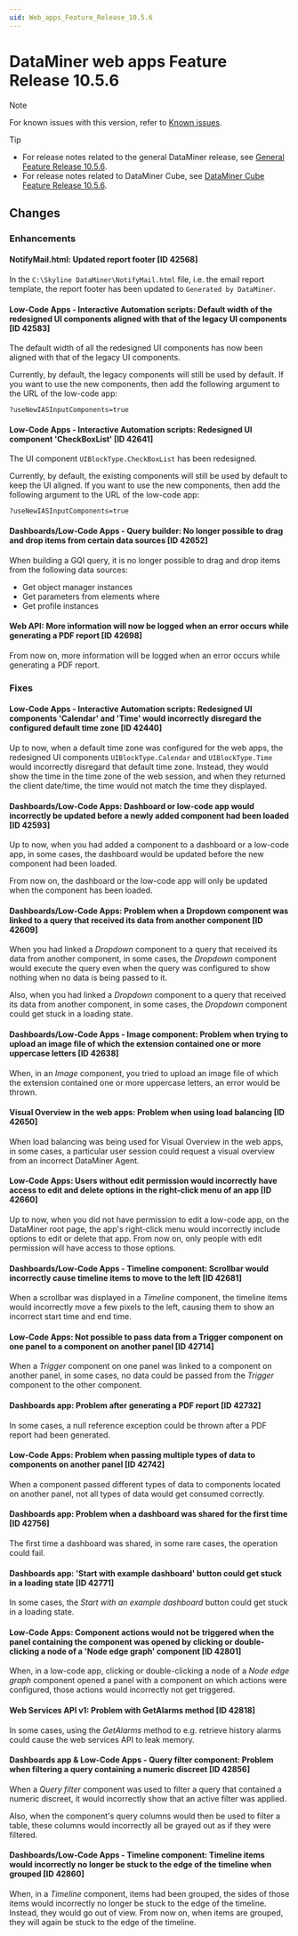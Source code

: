 ```yaml
---
uid: Web_apps_Feature_Release_10.5.6
---
```


# DataMiner web apps Feature Release 10.5.6

> [!NOTE]
> For known issues with this version, refer to [Known issues](xref:Known_issues).

> [!TIP]
>
> - For release notes related to the general DataMiner release, see [General Feature Release 10.5.6](xref:General_Feature_Release_10.5.6).
> - For release notes related to DataMiner Cube, see [DataMiner Cube Feature Release 10.5.6](xref:Cube_Feature_Release_10.5.6).

## Changes

### Enhancements

#### NotifyMail.html: Updated report footer [ID 42568]

<!-- MR 10.4.0 [CU15] / 10.5.0 [CU3] - FR 10.5.6 -->

In the `C:\Skyline DataMiner\NotifyMail.html` file, i.e. the email report template, the report footer has been updated to `Generated by DataMiner`.

#### Low-Code Apps - Interactive Automation scripts: Default width of the redesigned UI components aligned with that of the legacy UI components  [ID 42583]

<!-- MR 10.4.0 [CU15] / 10.5.0 [CU3] - FR 10.5.6 -->

The default width of all the redesigned UI components has now been aligned with that of the legacy UI components.

Currently, by default, the legacy components will still be used by default. If you want to use the new components, then add the following argument to the URL of the low-code app:

`?useNewIASInputComponents=true`

#### Low-Code Apps - Interactive Automation scripts: Redesigned UI component 'CheckBoxList' [ID 42641]

<!-- MR 10.4.0 [CU15] / 10.5.0 [CU3] - FR 10.5.6 -->

The UI component `UIBlockType.CheckBoxList` has been redesigned.

Currently, by default, the existing components will still be used by default to keep the UI aligned. If you want to use the new components, then add the following argument to the URL of the low-code app:

`?useNewIASInputComponents=true`

#### Dashboards/Low-Code Apps - Query builder: No longer possible to drag and drop items from certain data sources [ID 42652]

<!-- MR 10.4.0 [CU15] / 10.5.0 [CU3] - FR 10.5.6 -->

When building a GQI query, it is no longer possible to drag and drop items from the following data sources:

- Get object manager instances
- Get parameters from elements where
- Get profile instances

#### Web API: More information will now be logged when an error occurs while generating a PDF report [ID 42698]

<!-- MR 10.4.0 [CU15] / 10.5.0 [CU3] - FR 10.5.6 -->

From now on, more information will be logged when an error occurs while generating a PDF report.

### Fixes

#### Low-Code Apps - Interactive Automation scripts: Redesigned UI components 'Calendar' and 'Time' would incorrectly disregard the configured default time zone [ID 42440]

<!-- MR 10.4.0 [CU15] / 10.5.0 [CU3] - FR 10.5.6 -->

Up to now, when a default time zone was configured for the web apps, the redesigned UI components `UIBlockType.Calendar` and `UIBlockType.Time` would incorrectly disregard that default time zone. Instead, they would show the time in the time zone of the web session, and when they returned the client date/time, the time would not match the time they displayed.

#### Dashboards/Low-Code Apps: Dashboard or low-code app would incorrectly be updated before a newly added component had been loaded [ID 42593]

<!-- MR 10.4.0 [CU15] / 10.5.0 [CU3] - FR 10.5.6 -->

Up to now, when you had added a component to a dashboard or a low-code app, in some cases, the dashboard would be updated before the new component had been loaded.

From now on, the dashboard or the low-code app will only be updated when the component has been loaded.

#### Dashboards/Low-Code Apps: Problem when a Dropdown component was linked to a query that received its data from another component [ID 42609]

<!-- MR 10.4.0 [CU15] / 10.5.0 [CU3] - FR 10.5.6 -->

When you had linked a *Dropdown* component to a query that received its data from another component, in some cases, the *Dropdown* component would execute the query even when the query was configured to show nothing when no data is being passed to it.

Also, when you had linked a *Dropdown* component to a query that received its data from another component, in some cases, the *Dropdown* component could get stuck in a loading state.

#### Dashboards/Low-Code Apps - Image component: Problem when trying to upload an image file of which the extension contained one or more uppercase letters [ID 42638]

<!-- MR 10.4.0 [CU15] / 10.5.0 [CU3] - FR 10.5.6 -->

When, in an *Image* component, you tried to upload an image file of which the extension contained one or more uppercase letters, an error would be thrown.

#### Visual Overview in the web apps: Problem when using load balancing [ID 42650]

<!-- MR 10.4.0 [CU15] / 10.5.0 [CU3] - FR 10.5.6 -->

When load balancing was being used for Visual Overview in the web apps, in some cases, a particular user session could request a visual overview from an incorrect DataMiner Agent.

#### Low-Code Apps: Users without edit permission would incorrectly have access to edit and delete options in the right-click menu of an app [ID 42660]

<!-- MR 10.4.0 [CU15] / 10.5.0 [CU3] - FR 10.5.6 -->

Up to now, when you did not have permission to edit a low-code app, on the DataMiner root page, the app's right-click menu would incorrectly include options to edit or delete that app. From now on, only people with edit permission will have access to those options.

#### Dashboards/Low-Code Apps - Timeline component: Scrollbar would incorrectly cause timeline items to move to the left [ID 42681]

<!-- MR 10.4.0 [CU15] / 10.5.0 [CU3] - FR 10.5.6 -->

When a scrollbar was displayed in a *Timeline* component, the timeline items would incorrectly move a few pixels to the left, causing them to show an incorrect start time and end time.

#### Low-Code Apps: Not possible to pass data from a Trigger component on one panel to a component on another panel [ID 42714]

<!-- MR 10.4.0 [CU15] / 10.5.0 [CU3] - FR 10.5.6 -->

When a *Trigger* component on one panel was linked to a component on another panel, in some cases, no data could be passed from the *Trigger* component to the other component.

#### Dashboards app: Problem after generating a PDF report [ID 42732]

<!-- MR 10.4.0 [CU15] / 10.5.0 [CU3] - FR 10.5.6 -->

In some cases, a null reference exception could be thrown after a PDF report had been generated.

#### Low-Code Apps: Problem when passing multiple types of data to components on another panel [ID 42742]

<!-- MR 10.4.0 [CU15] / 10.5.0 [CU3] - FR 10.5.6 -->

When a component passed different types of data to components located on another panel, not all types of data would get consumed correctly.

#### Dashboards app: Problem when a dashboard was shared for the first time [ID 42756]

<!-- MR 10.4.0 [CU15] / 10.5.0 [CU3] - FR 10.5.6 -->

The first time a dashboard was shared, in some rare cases, the operation could fail.

#### Dashboards app: 'Start with example dashboard' button could get stuck in a loading state [ID 42771]

<!-- MR 10.4.0 [CU15] / 10.5.0 [CU3] - FR 10.5.6 -->

In some cases, the *Start with an example dashboard* button could get stuck in a loading state.

#### Low-Code Apps: Component actions would not be triggered when the panel containing the component was opened by clicking or double-clicking a node of a 'Node edge graph' component [ID 42801]

<!-- MR 10.4.0 [CU15] / 10.5.0 [CU3] - FR 10.5.6 -->

When, in a low-code app, clicking or double-clicking a node of a *Node edge graph* component opened a panel with a component on which actions were configured, those actions would incorrectly not get triggered.

#### Web Services API v1: Problem with GetAlarms method [ID 42818]

<!-- MR 10.4.0 [CU15] / 10.5.0 [CU3] - FR 10.5.6 [CU0] -->

In some cases, using the *GetAlarms* method to e.g. retrieve history alarms could cause the web services API to leak memory.

#### Dashboards app & Low-Code Apps - Query filter component: Problem when filtering a query containing a numeric discreet [ID 42856]

<!-- MR 10.4.0 [CU15] / 10.5.0 [CU3] - FR 10.5.6 [CU0] -->

When a *Query filter* component was used to filter a query that contained a numeric discreet, it would incorrectly show that an active filter was applied.

Also, when the component's query columns would then be used to filter a table, these columns would incorrectly all be grayed out as if they were filtered.

#### Dashboards/Low-Code Apps - Timeline component: Timeline items would incorrectly no longer be stuck to the edge of the timeline when grouped [ID 42860]

<!-- MR 10.4.0 [CU15] / 10.5.0 [CU3] - FR 10.5.6 [CU0] -->

When, in a *Timeline* component, items had been grouped, the sides of those items would incorrectly no longer be stuck to the edge of the timeline. Instead, they would go out of view. From now on, when items are grouped, they will again be stuck to the edge of the timeline.
